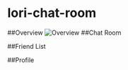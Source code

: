 # Iori-chat-room
##Overview
![Overview](https://user-images.githubusercontent.com/81150117/181183469-ddc61b79-7c90-4b8b-a62b-080e44f0ad41.gif)
##Chat Room

##Friend List

##Profile
